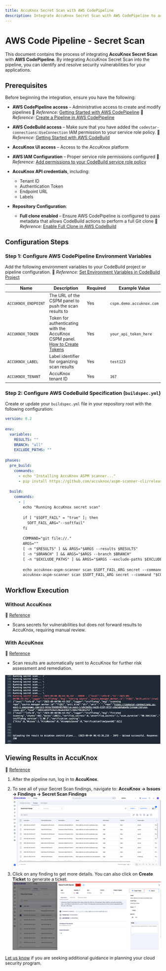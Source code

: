 ```yaml
---
title: AccuKnox Secret Scan with AWS CodePipeline
description: Integrate AccuKnox Secret Scan with AWS CodePipeline to automatically identify and remediate vulnerabilities in your applications.
---
```


# AWS Code Pipeline - Secret Scan

This document contains the process of integrating **AccuKnox Secret Scan** with **AWS CodePipeline**.
By integrating AccuKnox Secret Scan into the pipeline, you can identify and resolve security vulnerabilities for your applications.

## Prerequisites

Before beginning the integration, ensure you have the following:

- **AWS CodePipeline access** – Administrative access to create and modify pipelines
  📖 *Reference:* [Getting Started with AWS CodePipeline](https://docs.aws.amazon.com/codepipeline/latest/userguide/getting-started-codepipeline.html)
  📖 *Reference:* [Create a Pipeline in AWS CodePipeline](https://docs.aws.amazon.com/codepipeline/latest/userguide/pipelines-create.html)

- **AWS CodeBuild access** – Make sure that you have added the `codestar-connections:UseConnection` IAM permission to your service role policy.
  📖 *Reference:* [Getting Started with AWS CodeBuild](https://docs.aws.amazon.com/codebuild/latest/userguide/getting-started.html)

- **AccuKnox UI access** – Access to the AccuKnox platform

- **AWS IAM Configuration** – Proper service role permissions configured
  📖 *Reference:* [Add permissions to your CodeBuild service role policy](https://docs.aws.amazon.com/codepipeline/latest/userguide/troubleshooting.html#codebuild-role-connections)

- **AccuKnox API credentials**, including:
    - Tenant ID
    - Authentication Token
    - Endpoint URL
    - Labels

- **Repository Configuration**:
  - **Full clone enabled** – Ensure AWS CodePipeline is configured to pass metadata that allows CodeBuild actions to perform a full Git clone
    📖 *Reference:* [Enable Full Clone in AWS CodeBuild](https://docs.aws.amazon.com/codepipeline/latest/userguide/tutorials-github-gitclone.html)


## Configuration Steps

### Step 1: Configure AWS CodePipeline Environment Variables

Add the following environment variables to your CodeBuild project or pipeline configuration.
📖 *Reference:* [Set Environment Variables in CodeBuild Project](https://docs.aws.amazon.com/codepipeline/latest/userguide/tutorials-pipeline-variables.html)

| **Name**         | **Description**                                                                                           | **Required** | **Example Value**          |
|------------------|-----------------------------------------------------------------------------------------------------------|--------------|-----------------------------|
| `ACCUKNOX_ENDPOINT` | The URL of the CSPM panel to push the scan results to                                                      | Yes          | `cspm.demo.accuknox.com`    |
| `ACCUKNOX_TOKEN`    | Token for authenticating with the AccuKnox CSPM panel. [How to Create Tokens](https://help.accuknox.com/how-to/how-to-create-tokens/) | Yes          | `your_api_token_here`       |
| `ACCUKNOX_LABEL`    | Label identifier for organizing scan results                                                               | Yes          | `test123`                   |
| `ACCUKNOX_TENANT`   | AccuKnox tenant ID                                                                                        | Yes          | `167`                       |


### Step 2: Configure AWS CodeBuild Specification (`buildspec.yml`)

Create or update your `buildspec.yml` file in your repository root with the following configuration:

```yaml
version: 0.2

env:
  variables:
    RESULTS: ""
    BRANCH: "all"
    EXCLUDE_PATHS: ""

phases:
  pre_build:
    commands:
      - echo "Installing AccuKnox ASPM scanner..."
      - pip install https://github.com/accuknox/aspm-scanner-cli/releases/download/v0.12.1/accuknox_aspm_scanner-0.12.1-py3-none-any.whl --break-system-packages

  build:
    commands:
      - |
        echo "Running AccuKnox secret scan"

        if [ "$SOFT_FAIL" = "true" ]; then
          SOFT_FAIL_ARG="--softfail"
        fi

        COMMAND="git file://."
        ARGS=""
        [ -n "$RESULTS" ] && ARGS="$ARGS --results $RESULTS"
        [ -n "$BRANCH" ] && ARGS="$ARGS --branch $BRANCH"
        [ -n "$EXCLUDE_PATHS" ] && ARGS="$ARGS --exclude-paths $EXCLUDE_PATHS"

        echo accuknox-aspm-scanner scan $SOFT_FAIL_ARG secret --command "$COMMAND $ARGS" --container-mode
        accuknox-aspm-scanner scan $SOFT_FAIL_ARG secret --command "$COMMAND $ARGS" --container-mode
```

## Workflow Execution

### Without AccuKnox

📖 [Reference](https://help.accuknox.com/integrations/azure-sast/#workflow-execution-without-accuknox)

* Scans secrets for vulnerabilities but does not forward results to AccuKnox, requiring manual review.

### With AccuKnox

📖 [Reference](https://help.accuknox.com/integrations/azure-sast/#workflow-execution-with-accuknox)

* Scan results are automatically sent to AccuKnox for further risk assessment and remediation.

![alt](./images/aws-secret-scan/1.png)

## Viewing Results in AccuKnox

📖 [Reference](https://help.accuknox.com/integrations/azure-sast/#viewing-results-in-accuknox)

1. After the pipeline run, log in to **AccuKnox**.
2. To see all of your Secret Scan findings, navigate to:
   **AccuKnox → Issues → Findings → Secret Scan Findings**
![alt](./images/aws-secret-scan/2.png)

3. Click on any finding to get more details.
   You can also click on **Create Ticket** to generate a ticket.
![alt](./images/aws-secret-scan/3.png)

[Let us know](https://www.accuknox.com/contact-us/) if you are seeking additional guidance in planning your cloud security program.
